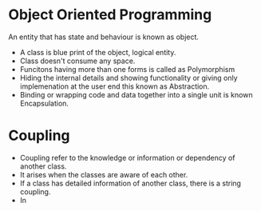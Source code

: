 # Object Oriented Programming 

An entity that has state and behaviour is known as object.
* A class is blue print of the object, logical entity.
* Class doesn't consume any space.
* Funcitons having more than one forms is called as Polymorphism 
* Hiding the internal details and showing functionality or giving only implemenation at the user end this known as Abstraction.
* Binding or wrapping code and data together into a single unit is known Encapsulation.

# Coupling 
* Coupling refer to the knowledge or information or dependency of another class.
* It arises when the classes are aware of each other. 
* If a class has detailed information of another class, there is a string coupling.
* In 
